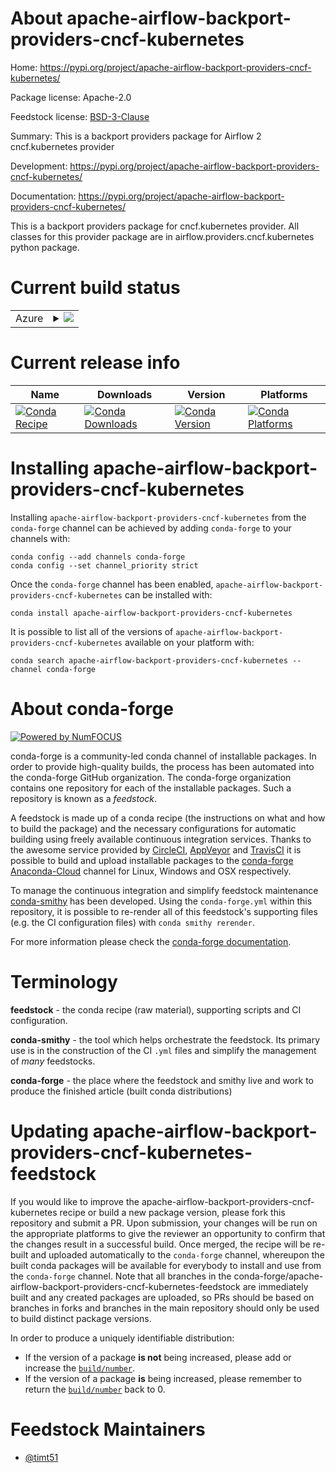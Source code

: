 About apache-airflow-backport-providers-cncf-kubernetes
=======================================================

Home: https://pypi.org/project/apache-airflow-backport-providers-cncf-kubernetes/

Package license: Apache-2.0

Feedstock license: [BSD-3-Clause](https://github.com/conda-forge/apache-airflow-backport-providers-cncf-kubernetes-feedstock/blob/master/LICENSE.txt)

Summary: This is a backport providers package for Airflow 2 cncf.kubernetes provider

Development: https://pypi.org/project/apache-airflow-backport-providers-cncf-kubernetes/

Documentation: https://pypi.org/project/apache-airflow-backport-providers-cncf-kubernetes/

This is a backport providers package for cncf.kubernetes provider.
All classes for this provider package are in airflow.providers.cncf.kubernetes python package.


Current build status
====================


<table>
    
  <tr>
    <td>Azure</td>
    <td>
      <details>
        <summary>
          <a href="https://dev.azure.com/conda-forge/feedstock-builds/_build/latest?definitionId=14397&branchName=master">
            <img src="https://dev.azure.com/conda-forge/feedstock-builds/_apis/build/status/apache-airflow-backport-providers-cncf-kubernetes-feedstock?branchName=master">
          </a>
        </summary>
        <table>
          <thead><tr><th>Variant</th><th>Status</th></tr></thead>
          <tbody><tr>
              <td>linux_64_python3.8.____cpython</td>
              <td>
                <a href="https://dev.azure.com/conda-forge/feedstock-builds/_build/latest?definitionId=14397&branchName=master">
                  <img src="https://dev.azure.com/conda-forge/feedstock-builds/_apis/build/status/apache-airflow-backport-providers-cncf-kubernetes-feedstock?branchName=master&jobName=linux&configuration=linux_64_python3.8.____cpython" alt="variant">
                </a>
              </td>
            </tr><tr>
              <td>osx_64_python3.8.____cpython</td>
              <td>
                <a href="https://dev.azure.com/conda-forge/feedstock-builds/_build/latest?definitionId=14397&branchName=master">
                  <img src="https://dev.azure.com/conda-forge/feedstock-builds/_apis/build/status/apache-airflow-backport-providers-cncf-kubernetes-feedstock?branchName=master&jobName=osx&configuration=osx_64_python3.8.____cpython" alt="variant">
                </a>
              </td>
            </tr>
          </tbody>
        </table>
      </details>
    </td>
  </tr>
</table>

Current release info
====================

| Name | Downloads | Version | Platforms |
| --- | --- | --- | --- |
| [![Conda Recipe](https://img.shields.io/badge/recipe-apache--airflow--backport--providers--cncf--kubernetes-green.svg)](https://anaconda.org/conda-forge/apache-airflow-backport-providers-cncf-kubernetes) | [![Conda Downloads](https://img.shields.io/conda/dn/conda-forge/apache-airflow-backport-providers-cncf-kubernetes.svg)](https://anaconda.org/conda-forge/apache-airflow-backport-providers-cncf-kubernetes) | [![Conda Version](https://img.shields.io/conda/vn/conda-forge/apache-airflow-backport-providers-cncf-kubernetes.svg)](https://anaconda.org/conda-forge/apache-airflow-backport-providers-cncf-kubernetes) | [![Conda Platforms](https://img.shields.io/conda/pn/conda-forge/apache-airflow-backport-providers-cncf-kubernetes.svg)](https://anaconda.org/conda-forge/apache-airflow-backport-providers-cncf-kubernetes) |

Installing apache-airflow-backport-providers-cncf-kubernetes
============================================================

Installing `apache-airflow-backport-providers-cncf-kubernetes` from the `conda-forge` channel can be achieved by adding `conda-forge` to your channels with:

```
conda config --add channels conda-forge
conda config --set channel_priority strict
```

Once the `conda-forge` channel has been enabled, `apache-airflow-backport-providers-cncf-kubernetes` can be installed with:

```
conda install apache-airflow-backport-providers-cncf-kubernetes
```

It is possible to list all of the versions of `apache-airflow-backport-providers-cncf-kubernetes` available on your platform with:

```
conda search apache-airflow-backport-providers-cncf-kubernetes --channel conda-forge
```


About conda-forge
=================

[![Powered by
NumFOCUS](https://img.shields.io/badge/powered%20by-NumFOCUS-orange.svg?style=flat&colorA=E1523D&colorB=007D8A)](https://numfocus.org)

conda-forge is a community-led conda channel of installable packages.
In order to provide high-quality builds, the process has been automated into the
conda-forge GitHub organization. The conda-forge organization contains one repository
for each of the installable packages. Such a repository is known as a *feedstock*.

A feedstock is made up of a conda recipe (the instructions on what and how to build
the package) and the necessary configurations for automatic building using freely
available continuous integration services. Thanks to the awesome service provided by
[CircleCI](https://circleci.com/), [AppVeyor](https://www.appveyor.com/)
and [TravisCI](https://travis-ci.com/) it is possible to build and upload installable
packages to the [conda-forge](https://anaconda.org/conda-forge)
[Anaconda-Cloud](https://anaconda.org/) channel for Linux, Windows and OSX respectively.

To manage the continuous integration and simplify feedstock maintenance
[conda-smithy](https://github.com/conda-forge/conda-smithy) has been developed.
Using the ``conda-forge.yml`` within this repository, it is possible to re-render all of
this feedstock's supporting files (e.g. the CI configuration files) with ``conda smithy rerender``.

For more information please check the [conda-forge documentation](https://conda-forge.org/docs/).

Terminology
===========

**feedstock** - the conda recipe (raw material), supporting scripts and CI configuration.

**conda-smithy** - the tool which helps orchestrate the feedstock.
                   Its primary use is in the construction of the CI ``.yml`` files
                   and simplify the management of *many* feedstocks.

**conda-forge** - the place where the feedstock and smithy live and work to
                  produce the finished article (built conda distributions)


Updating apache-airflow-backport-providers-cncf-kubernetes-feedstock
====================================================================

If you would like to improve the apache-airflow-backport-providers-cncf-kubernetes recipe or build a new
package version, please fork this repository and submit a PR. Upon submission,
your changes will be run on the appropriate platforms to give the reviewer an
opportunity to confirm that the changes result in a successful build. Once
merged, the recipe will be re-built and uploaded automatically to the
`conda-forge` channel, whereupon the built conda packages will be available for
everybody to install and use from the `conda-forge` channel.
Note that all branches in the conda-forge/apache-airflow-backport-providers-cncf-kubernetes-feedstock are
immediately built and any created packages are uploaded, so PRs should be based
on branches in forks and branches in the main repository should only be used to
build distinct package versions.

In order to produce a uniquely identifiable distribution:
 * If the version of a package **is not** being increased, please add or increase
   the [``build/number``](https://docs.conda.io/projects/conda-build/en/latest/resources/define-metadata.html#build-number-and-string).
 * If the version of a package **is** being increased, please remember to return
   the [``build/number``](https://docs.conda.io/projects/conda-build/en/latest/resources/define-metadata.html#build-number-and-string)
   back to 0.

Feedstock Maintainers
=====================

* [@timt51](https://github.com/timt51/)


